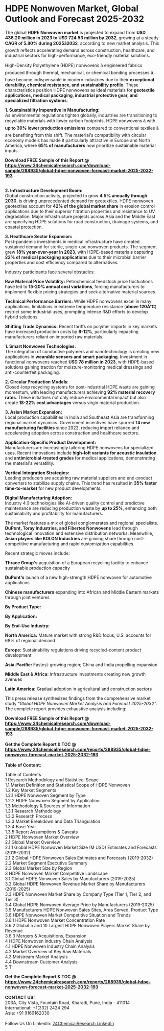 <h1>HDPE Nonwoven Market, Global Outlook and Forecast 2025-2032</h1><p>The global <strong>HDPE Nonwoven market</strong> is projected to expand from <strong>USD 436.20 million in 2023 to USD 724.53 million by 2032</strong>, growing at a steady <strong>CAGR of 5.80% during 2025â2032</strong>, according to new market analysis. This growth reflects accelerating demand across construction, healthcare, and industrial sectors for high-performance, eco-friendly material solutions.</p><p>High-Density Polyethylene (HDPE) nonwovens â engineered fabrics produced through thermal, mechanical, or chemical bonding processes â have become indispensable in modern industries due to their <strong>exceptional durability, chemical resistance, and sustainability profile</strong>. These characteristics position HDPE nonwovens as ideal materials for <strong>geotextile applications, medical packaging, industrial protective gear, and specialized filtration systems</strong>.</p><p><strong>1. Sustainability Imperative in Manufacturing:</strong><br>
As environmental regulations tighten globally, industries are transitioning to recyclable materials with lower carbon footprints. HDPE nonwovens â with <strong>up to 30% lower production emissions</strong> compared to conventional textiles â are benefiting from this shift. The material's compatibility with circular economy models has made it particularly attractive in Europe and North America, where <strong>65% of manufacturers</strong> now prioritize sustainable material inputs.</p><div><b>Download FREE Sample of this Report @ 
            <a href="https://www.24chemicalresearch.com/download-sample/288935/global-hdpe-nonwoven-forecast-market-2025-2032-193">
            https://www.24chemicalresearch.com/download-sample/288935/global-hdpe-nonwoven-forecast-market-2025-2032-193</a></b></div><br><p><strong>2. Infrastructure Development Boom:</strong><br>
Global construction activity, projected to grow <strong>4.5% annually through 2030</strong>, is driving unprecedented demand for geotextiles. HDPE nonwoven geotextiles account for <strong>42% of the global market share</strong> in erosion control applications due to their superior filtration properties and resistance to UV degradation. Major infrastructure projects across Asia and the Middle East are specifying HDPE solutions for road construction, drainage systems, and coastal protection.</p><p><strong>3. Healthcare Sector Expansion:</strong><br>
Post-pandemic investments in medical infrastructure have created sustained demand for sterile, single-use nonwoven products. The segment grew <strong>18% year-over-year in 2023</strong>, with HDPE-based materials capturing <strong>22% of medical packaging applications</strong> due to their microbial barrier properties and cost efficiency compared to alternatives.</p><p>Industry participants face several obstacles:</p><p><strong>Raw Material Price Volatility:</strong> Petrochemical feedstock price fluctuations have led to <strong>15-20% annual cost variations</strong>, forcing manufacturers to implement flexible pricing strategies and seek alternative material sources.</p><p><strong>Technical Performance Barriers:</strong> While HDPE nonwovens excel in many applications, limitations in extreme temperature resistance (<strong>above 120Â°C</strong>) restrict some industrial uses, prompting intense R&amp;D efforts to develop hybrid solutions.</p><p><strong>Shifting Trade Dynamics:</strong> Recent tariffs on polymer imports in key markets have increased production costs by <strong>8-12%</strong>, particularly impacting manufacturers reliant on imported raw materials.</p><p><strong>1. Smart Nonwoven Technologies:</strong><br>
The integration of conductive polymers and nanotechnology is creating new applications in <strong>wearable sensors and smart packaging</strong>. Investment in functional nonwovens reached <strong>USD 78 million in 2023</strong>, with HDPE-based solutions gaining traction for moisture-monitoring medical dressings and anti-counterfeit packaging.</p><p><strong>2. Circular Production Models:</strong><br>
Closed-loop recycling systems for post-industrial HDPE waste are gaining momentum, with leading manufacturers achieving <strong>92% material recovery rates</strong>. These initiatives not only reduce environmental impact but also create <strong>18-22% cost advantages</strong> versus virgin material production.</p><p><strong>3. Asian Market Expansion:</strong><br>
Local production capabilities in India and Southeast Asia are transforming regional market dynamics. Government incentives have spurred <strong>14 new manufacturing facilities</strong> since 2022, reducing import reliance and accelerating adoption across construction and healthcare sectors.</p><p><strong>Application-Specific Product Development:</strong><br>
	Manufacturers are increasingly tailoring HDPE nonwovens for specialized uses. Recent innovations include <strong>high-loft variants for acoustic insulation</strong> and <strong>antimicrobial-treated grades</strong> for medical applications, demonstrating the material's versatility.</p><p><strong>Vertical Integration Strategies:</strong><br>
	Leading producers are acquiring raw material suppliers and end-product converters to stabilize supply chains. This trend has resulted in <strong>35% faster time-to-market</strong> for new product developments.</p><p><strong>Digital Manufacturing Adoption:</strong><br>
	Industry 4.0 technologies like AI-driven quality control and predictive maintenance are reducing production waste by <strong>up to 25%</strong>, enhancing both sustainability and profitability for manufacturers.</p><p>The market features a mix of global conglomerates and regional specialists. <strong>DuPont, Toray Industries, and Fibertex Nonwovens</strong> lead through technological innovation and extensive distribution networks. Meanwhile, <strong>Asian players like KOLON Industries</strong> are gaining share through cost-competitive manufacturing and rapid customization capabilities.</p><p>Recent strategic moves include:</p><p><strong>Thrace Group's</strong> acquisition of a European recycling facility to enhance sustainable production capacity</p><p><strong>DuPont's</strong> launch of a new high-strength HDPE nonwoven for automotive applications</p><p><strong>Chinese manufacturers</strong> expanding into African and Middle Eastern markets through joint ventures</p><p><strong>By Product Type:</strong></p><p><strong>By Application:</strong></p><p><strong>By End-Use Industry:</strong></p><p><strong>North America:</strong> Mature market with strong R&amp;D focus; U.S. accounts for 68% of regional demand</p><p><strong>Europe:</strong> Sustainability regulations driving recycled-content product development</p><p><strong>Asia-Pacific:</strong> Fastest-growing region; China and India propelling expansion</p><p><strong>Middle East &amp; Africa:</strong> Infrastructure investments creating new growth avenues</p><p><strong>Latin America:</strong> Gradual adoption in agricultural and construction sectors</p><p>This press release synthesizes findings from the comprehensive market study <em>"Global HDPE Nonwoven Market Analysis and Forecast 2025-2032"</em>. The complete report provides exhaustive analysis including:</p><div><b>Download FREE Sample of this Report @ 
            <a href="https://www.24chemicalresearch.com/download-sample/288935/global-hdpe-nonwoven-forecast-market-2025-2032-193">
            https://www.24chemicalresearch.com/download-sample/288935/global-hdpe-nonwoven-forecast-market-2025-2032-193</a></b></div><br><div><b>Get the Complete Report & TOC @ 
            <a href="https://www.24chemicalresearch.com/reports/288935/global-hdpe-nonwoven-forecast-market-2025-2032-193">
            https://www.24chemicalresearch.com/reports/288935/global-hdpe-nonwoven-forecast-market-2025-2032-193</a></b></div><br>
            <b>Table of Content:</b><p>Table of Contents<br />
1 Research Methodology and Statistical Scope<br />
1.1 Market Definition and Statistical Scope of HDPE Nonwoven<br />
1.2 Key Market Segments<br />
1.2.1 HDPE Nonwoven Segment by Type<br />
1.2.2 HDPE Nonwoven Segment by Application<br />
1.3 Methodology & Sources of Information<br />
1.3.1 Research Methodology<br />
1.3.2 Research Process<br />
1.3.3 Market Breakdown and Data Triangulation<br />
1.3.4 Base Year<br />
1.3.5 Report Assumptions & Caveats<br />
2 HDPE Nonwoven Market Overview<br />
2.1 Global Market Overview<br />
2.1.1 Global HDPE Nonwoven Market Size (M USD) Estimates and Forecasts (2019-2032)<br />
2.1.2 Global HDPE Nonwoven Sales Estimates and Forecasts (2019-2032)<br />
2.2 Market Segment Executive Summary<br />
2.3 Global Market Size by Region<br />
3 HDPE Nonwoven Market Competitive Landscape<br />
3.1 Global HDPE Nonwoven Sales by Manufacturers (2019-2025)<br />
3.2 Global HDPE Nonwoven Revenue Market Share by Manufacturers (2019-2025)<br />
3.3 HDPE Nonwoven Market Share by Company Type (Tier 1, Tier 2, and Tier 3)<br />
3.4 Global HDPE Nonwoven Average Price by Manufacturers (2019-2025)<br />
3.5 Manufacturers HDPE Nonwoven Sales Sites, Area Served, Product Type<br />
3.6 HDPE Nonwoven Market Competitive Situation and Trends<br />
3.6.1 HDPE Nonwoven Market Concentration Rate<br />
3.6.2 Global 5 and 10 Largest HDPE Nonwoven Players Market Share by Revenue<br />
3.6.3 Mergers & Acquisitions, Expansion<br />
4 HDPE Nonwoven Industry Chain Analysis<br />
4.1 HDPE Nonwoven Industry Chain Analysis<br />
4.2 Market Overview of Key Raw Materials<br />
4.3 Midstream Market Analysis<br />
4.4 Downstream Customer Analysis<br />
5 T</p><div><b>Get the Complete Report & TOC @ 
            <a href="https://www.24chemicalresearch.com/reports/288935/global-hdpe-nonwoven-forecast-market-2025-2032-193">
            https://www.24chemicalresearch.com/reports/288935/global-hdpe-nonwoven-forecast-market-2025-2032-193</a></b></div><br><b>CONTACT US:</b><br>
            203A, City Vista, Fountain Road, Kharadi, Pune, India - 411014<br>
            International: +1(332) 2424 294<br>
            Asia: +91 9169162030 <br><br>
            Follow Us On LinkedIn: <a href="https://www.linkedin.com/company/24chemicalresearch/">24ChemicalResearch LinkedIn</a>